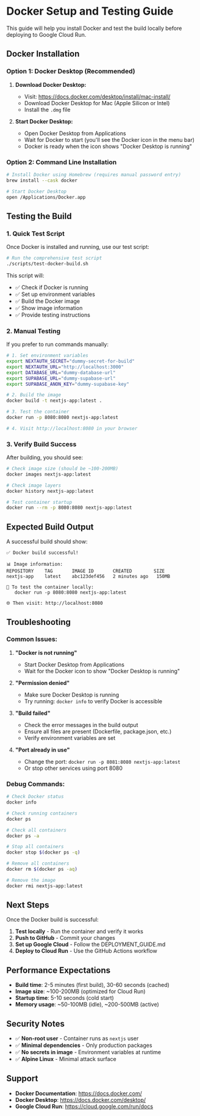 # Docker Setup and Testing Guide

This guide will help you install Docker and test the build locally before deploying to Google Cloud Run.

## Docker Installation

### Option 1: Docker Desktop (Recommended)

1. **Download Docker Desktop:**
   - Visit: https://docs.docker.com/desktop/install/mac-install/
   - Download Docker Desktop for Mac (Apple Silicon or Intel)
   - Install the `.dmg` file

2. **Start Docker Desktop:**
   - Open Docker Desktop from Applications
   - Wait for Docker to start (you'll see the Docker icon in the menu bar)
   - Docker is ready when the icon shows "Docker Desktop is running"

### Option 2: Command Line Installation

```bash
# Install Docker using Homebrew (requires manual password entry)
brew install --cask docker

# Start Docker Desktop
open /Applications/Docker.app
```

## Testing the Build

### 1. Quick Test Script

Once Docker is installed and running, use our test script:

```bash
# Run the comprehensive test script
./scripts/test-docker-build.sh
```

This script will:
- ✅ Check if Docker is running
- ✅ Set up environment variables
- ✅ Build the Docker image
- ✅ Show image information
- ✅ Provide testing instructions

### 2. Manual Testing

If you prefer to run commands manually:

```bash
# 1. Set environment variables
export NEXTAUTH_SECRET="dummy-secret-for-build"
export NEXTAUTH_URL="http://localhost:3000"
export DATABASE_URL="dummy-database-url"
export SUPABASE_URL="dummy-supabase-url"
export SUPABASE_ANON_KEY="dummy-supabase-key"

# 2. Build the image
docker build -t nextjs-app:latest .

# 3. Test the container
docker run -p 8080:8080 nextjs-app:latest

# 4. Visit http://localhost:8080 in your browser
```

### 3. Verify Build Success

After building, you should see:

```bash
# Check image size (should be ~100-200MB)
docker images nextjs-app:latest

# Check image layers
docker history nextjs-app:latest

# Test container startup
docker run --rm -p 8080:8080 nextjs-app:latest
```

## Expected Build Output

A successful build should show:

```
✅ Docker build successful!

📊 Image information:
REPOSITORY    TAG       IMAGE ID       CREATED        SIZE
nextjs-app    latest    abc123def456   2 minutes ago   150MB

🚀 To test the container locally:
   docker run -p 8080:8080 nextjs-app:latest

🌐 Then visit: http://localhost:8080
```

## Troubleshooting

### Common Issues:

1. **"Docker is not running"**
   - Start Docker Desktop from Applications
   - Wait for the Docker icon to show "Docker Desktop is running"

2. **"Permission denied"**
   - Make sure Docker Desktop is running
   - Try running: `docker info` to verify Docker is accessible

3. **"Build failed"**
   - Check the error messages in the build output
   - Ensure all files are present (Dockerfile, package.json, etc.)
   - Verify environment variables are set

4. **"Port already in use"**
   - Change the port: `docker run -p 8081:8080 nextjs-app:latest`
   - Or stop other services using port 8080

### Debug Commands:

```bash
# Check Docker status
docker info

# Check running containers
docker ps

# Check all containers
docker ps -a

# Stop all containers
docker stop $(docker ps -q)

# Remove all containers
docker rm $(docker ps -aq)

# Remove the image
docker rmi nextjs-app:latest
```

## Next Steps

Once the Docker build is successful:

1. **Test locally** - Run the container and verify it works
2. **Push to GitHub** - Commit your changes
3. **Set up Google Cloud** - Follow the DEPLOYMENT_GUIDE.md
4. **Deploy to Cloud Run** - Use the GitHub Actions workflow

## Performance Expectations

- **Build time**: 2-5 minutes (first build), 30-60 seconds (cached)
- **Image size**: ~100-200MB (optimized for Cloud Run)
- **Startup time**: 5-10 seconds (cold start)
- **Memory usage**: ~50-100MB (idle), ~200-500MB (active)

## Security Notes

- ✅ **Non-root user** - Container runs as `nextjs` user
- ✅ **Minimal dependencies** - Only production packages
- ✅ **No secrets in image** - Environment variables at runtime
- ✅ **Alpine Linux** - Minimal attack surface

## Support

- **Docker Documentation**: https://docs.docker.com/
- **Docker Desktop**: https://docs.docker.com/desktop/
- **Google Cloud Run**: https://cloud.google.com/run/docs
